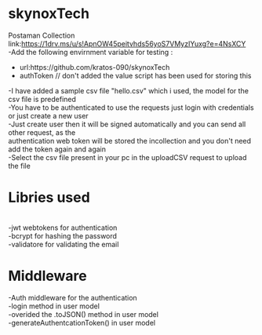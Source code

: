 # skynoxTech
Postaman Collection link:https://1drv.ms/u/s!ApnOW45peitvhds56yoS7VMyzIYuxg?e=4NsXCY<br>
-Add the following envirnment variable for testing :
<ul>
<li>url:https://github.com/kratos-090/skynoxTech
<li>authToken // don't added the value script has been used for storing this
</ul>
-I have added a sample csv file "hello.csv" which i used, the model for the csv file is predefined<br>
-You have to be authenticated to use the requests just login with credentials or just create a new user<br>
-Just create user then it will be signed automatically and you can send all other request, as the<br> authentication web token will be stored the incollection and you don't need add the token again and again<br>
-Select the csv file present in your pc in the uploadCSV request to upload the file<br>

<h1>Libries used</h1><br>
-jwt webtokens for authentication<br>
-bcrypt for hashing the password<br>
-validatore for validating the email<br>

<h1>Middleware</h1>
-Auth middleware for the authentication<br>
-login method in user model<br>
-overided the .toJSON() method in user model<br>
-generateAuthentcationToken() in user model<br>